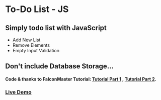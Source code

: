 # To-Do List - JS

## Simply todo list with JavaScript

* Add New List
* Remove Elements
* Empty Input Validation

## Don't include Database Storage...

#### Code & thanks to FalconMaster Tutorial:  [Tutorial Part 1](https://www.youtube.com/watch?v=QEp5MwFneRQ) ,  [Tutorial Part 2](https://www.youtube.com/watch?v=Gu1WM6k0-e4).

### [Live Demo](https://fabianchoxd.github.io/To-Do-Js/)
